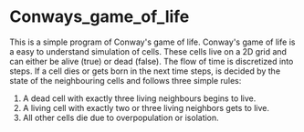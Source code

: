 # Conways_game_of_life
This is a simple program of Conway's game of life. Conway's game of life is a easy to understand simulation of
cells. These cells live on a 2D grid and can either be alive (true) or dead (false). The flow of time is discretized 
into steps. If a cell dies or gets born in the next time steps, is decided by the state of the neighbouring cells and
follows three simple rules:
1. A dead cell with exactly three living neighbours begins to live.
2. A living cell with exactly two or three living neighbors gets to live.
3. All other cells die due to overpopulation or isolation.
